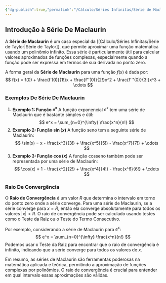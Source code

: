 ```yaml
---
{"dg-publish":true,"permalink":"/Cálculo/Séries Infinitas/Série de Maclaurin/","dgPassFrontmatter":true,"created":"2025-04-07T08:45:29.005-03:00"}
---
```



## Introdução à Série De Maclaurin

A **Série de Maclaurin** é um caso especial da [[Cálculo/Séries Infinitas/Série de Taylor\|Série de Taylor]], que permite aproximar uma função matemática usando um polinômio infinito. Essa série é particularmente útil para calcular valores aproximados de funções complexas, especialmente quando a função pode ser expressa em termos de sua derivada no ponto zero.

A forma geral da **Série de Maclaurin** para uma função $f(x)$ é dada por:
$$
f(x) = f(0) + \frac{f'(0)}{1!}x + \frac{f''(0)}{2!}x^2 + \frac{f'''(0)}{3!}x^3 + \cdots
$$
### Exemplos De Série De Maclaurin

1. **Exemplo 1: Função $e^x$**
   A função exponencial $e^x$ tem uma série de Maclaurin que é bastante simples e útil:
$$
   e^x = \sum_{n=0}^{\infty} \frac{x^n}{n!}
$$
2. **Exemplo 2: Função $\sin(x)$**
   A função seno tem a seguinte série de Maclaurin:
$$
   \sin(x) = x - \frac{x^3}{3!} + \frac{x^5}{5!} - \frac{x^7}{7!} + \cdots
$$
3. **Exemplo 3: Função $\cos(x)$**
   A função cosseno também pode ser representada por uma série de Maclaurin:
$$
   \cos(x) = 1 - \frac{x^2}{2!} + \frac{x^4}{4!} - \frac{x^6}{6!} + \cdots
$$
### Raio De Convergência

O **Raio de Convergência** é um valor $R$ que determina o intervalo em torno do ponto zero onde a série converge. Para uma série de Maclaurin, se a série converge para $x = R$, então ela converge absolutamente para todos os valores $|x| < R$. O raio de convergência pode ser calculado usando testes como o Teste da Raiz ou o Teste do Termo Consecutivo.

Por exemplo, considerando a série de Maclaurin para $e^x$:
$$
e^x = \sum_{n=0}^{\infty} \frac{x^n}{n!}
$$
Podemos usar o Teste da Raiz para encontrar que o raio de convergência é infinito, indicando que a série converge para todos os valores de $x$.

Em resumo, as séries de Maclaurin são ferramentas poderosas na matemática aplicada e teórica, permitindo a aproximação de funções complexas por polinômios. O raio de convergência é crucial para entender em qual intervalo essas aproximações são válidas.

